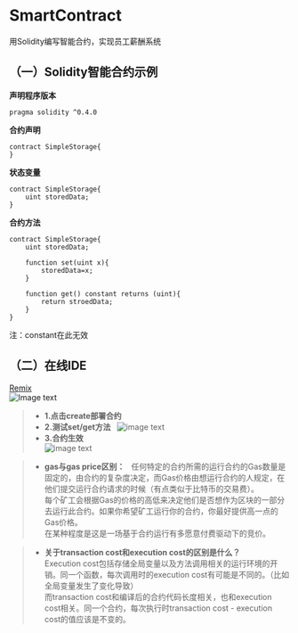 # SmartContract
用Solidity编写智能合约，实现员工薪酬系统  

## （一）Solidity智能合约示例
**声明程序版本**
```solidity
pragma solidity ^0.4.0
```
**合约声明**
```solidity
contract SimpleStorage{
}
```

**状态变量**
```solidity
contract SimpleStorage{
    uint storedData;
}
```

**合约方法**
```solidity
contract SimpleStorage{
    uint storedData;
    
    function set(uint x){
        storedData=x;
    }
    
    function get() constant returns (uint){
        return stroedData;
    }
}
```
注：constant在此无效

## （二）在线IDE  
[Remix](http://remix.ethereum.org)  
![Image text](https://github.com/NOVA-QY/SmartContract/blob/master/img-folder/1.png)  
>* **1.点击create部署合约**  
>* **2.测试set/get方法**  
![image text](https://github.com/NOVA-QY/SmartContract/blob/master/img-folder/2.png)  
>* **3.合约生效**  
![image text](https://github.com/NOVA-QY/SmartContract/blob/master/img-folder/3.png)

>* **gas与gas price区别：**  
任何特定的合约所需的运行合约的Gas数量是固定的，由合约的复杂度决定，而Gas价格由想运行合约的人规定，在他们提交运行合约请求的时候（有点类似于比特币的交易费）。  
每个矿工会根据Gas的价格的高低来决定他们是否想作为区块的一部分去运行此合约。如果你希望矿工运行你的合约，你最好提供高一点的Gas价格。  
在某种程度是这是一场基于合约运行有多愿意付费驱动下的竞价。  

>* **关于transaction cost和execution cost的区别是什么？**  
Execution cost包括存储全局变量以及方法调用相关的运行环境的开销。同一个函数，每次调用时的execution cost有可能是不同的。（比如全局变量发生了变化导致）  
而transaction cost和编译后的合约代码长度相关，也和execution cost相关。同一个合约，每次执行时transaction cost - execution cost的值应该是不变的。  


